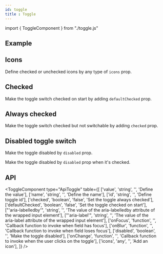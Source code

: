 ```yaml
---
id: toggle
title : Toggle
---
```


import { ToggleComponent } from "./toggle.js"

## Example

<ToggleComponent type="simple" />

## Icons

<p>Define checked or unchecked icons by any type of <code>icons</code> prop.</p>
<ToggleComponent type="icons" />

## Checked

<p>Make the toggle switch checked on start by adding <code>defaultChecked</code> prop.</p>
<ToggleComponent type="defaultChecked" />

## Always checked

<p>Make the toggle switch checked but not switchable by adding <code>checked</code> prop.</p>
<ToggleComponent type="checked" />

## Disabled toggle switch

<p>Make the toggle disabled by <code>disabled</code> prop.</p>
<ToggleComponent type="disabled" />
<p>Make the toggle disabled by <code>disabled</code> prop when it's checked.</p>
<ToggleComponent type="disabled checked" />

## API

<ToggleComponent type="ApiToggle" table={[
  ['value', 'string', '', 'Define the value'],
  ['name', 'string', '', 'Define the name'],
  ['id', 'string', '', 'Define toggle id'],
  ['checked', 'boolean', 'false', 'Set the toggle always checked'],
  ['defaultChecked', 'boolean', 'false', 'Set the toggle checked on start'],
  ["'aria-labelledby'", 'string', '', 'The value of the aria-labelledby attribute of the wrapped input element'],
  ["'aria-label'", 'string', '', 'The value of the aria-label attribute of the wrapped input element'],
  ['onFocus', 'function', '', 'Callback function to invoke when field has focus'],
  ['onBlur', 'function', '', 'Callback function to invoke when field loses focus'],
  ['disabled', 'boolean', '', 'Make the toggle disabled'],
  ['onChange', 'function', '', 'Callback function to invoke when the user clicks on the toggle'],
  ['icons', 'any', '', 'Add an icon'], 
]} />